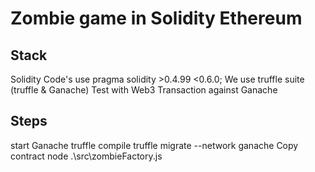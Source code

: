 # Zombie game in Solidity Ethereum

## Stack
Solidity Code's use pragma solidity >0.4.99 <0.6.0;
We use truffle suite (truffle & Ganache)
Test with Web3 Transaction against Ganache


## Steps
start Ganache
truffle compile
truffle migrate --network ganache
Copy contract 
node .\src\zombieFactory.js


